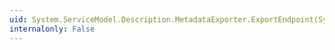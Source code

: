 ```yaml
---
uid: System.ServiceModel.Description.MetadataExporter.ExportEndpoint(System.ServiceModel.Description.ServiceEndpoint)
internalonly: False
---
```

